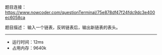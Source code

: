 题目连接：https://www.nowcoder.com/questionTerminal/75e878df47f24fdc9dc3e400ec6058ca

题目描述：
输入一个链表，反转链表后，输出新链表的表头。


---
- 运行时间：12ms
- 占用内存：9640k